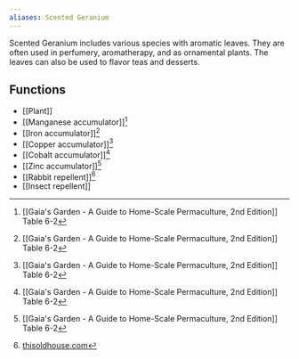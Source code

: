 ```yaml
---
aliases: Scented Geranium
---
```

Scented Geranium includes various species with aromatic leaves. They are often used in perfumery, aromatherapy, and as ornamental plants. The leaves can also be used to flavor teas and desserts.
## Functions
- [[Plant]]
- [[Manganese accumulator]][^1]
- [[Iron accumulator]][^1]
- [[Copper accumulator]][^1]
- [[Cobalt accumulator]][^1]
- [[Zinc accumulator]][^1]
- [[Rabbit repellent]][^2]
- [[Insect repellent]]

[^1]: [[Gaia's Garden - A Guide to Home-Scale Permaculture, 2nd Edition]] Table 6-2
[^2]: [thisoldhouse.com](https://www.thisoldhouse.com/gardening/23123261/rabbit-resistant-plants)
